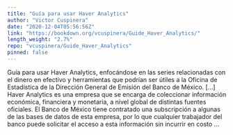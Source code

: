```yaml
---
title: "Guía para usar Haver Analytics"
author: "Victor Cuspinera"
date: "2020-12-04T05:56:56Z"
link: "https://bookdown.org/vcuspinera/Guide_Haver_Analytics/"
length_weight: "2.7%"
repo: "vcuspinera/Guide_Haver_Analytics"
pinned: false
---
```


Guía para usar Haver Analytics, enfocándose en las series relacionadas con el dinero en efectivo y herramientas que podrían ser útiles a la Oficina de Estadística de la Dirección General de Emisión del Banco de México. [...] Haver Analytics es una empresa que se encarga de coleccionar información económica, financiera y monetaria, a nivel global de distintas fuentes oficiales. El Banco de México tiene contratado una subscripción a algunas de las bases de datos de esta empresa, por lo que cualquier trabajador del banco puede solicitar el acceso a esta información sin incurrir en costo ...
